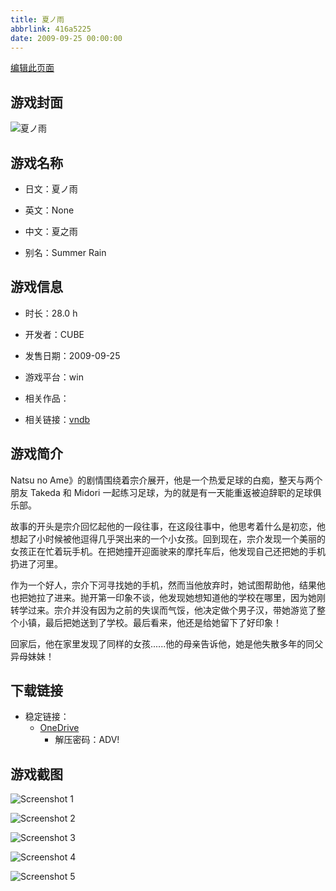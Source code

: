 ```yaml
---
title: 夏ノ雨
abbrlink: 416a5225
date: 2009-09-25 00:00:00
---
```

[编辑此页面](https://github.com/ACG-3/ADV3-source/blob/main/source/_posts/games/%E5%A4%8F%E3%83%8E%E9%9B%A8.md)

## 游戏封面

![夏ノ雨](https://pan.timero.xyz/d/onedrive/img_lib_001/%E5%A4%8F%E3%83%8E%E9%9B%A8_cover.avif)


## 游戏名称

- 日文：夏ノ雨
- 英文：None
- 中文：夏之雨

- 别名：Summer Rain


## 游戏信息

- 时长：28.0 h
- 开发者：CUBE
- 发售日期：2009-09-25
- 游戏平台：win
- 相关作品：

- 相关链接：[vndb](https://vndb.org/v1898)


## 游戏简介

Natsu no Ame》的剧情围绕着宗介展开，他是一个热爱足球的白痴，整天与两个朋友 Takeda 和 Midori 一起练习足球，为的就是有一天能重返被迫辞职的足球俱乐部。

故事的开头是宗介回忆起他的一段往事，在这段往事中，他思考着什么是初恋，他想起了小时候被他逗得几乎哭出来的一个小女孩。回到现在，宗介发现一个美丽的女孩正在忙着玩手机。在把她撞开迎面驶来的摩托车后，他发现自己还把她的手机扔进了河里。

作为一个好人，宗介下河寻找她的手机，然而当他放弃时，她试图帮助他，结果他也把她拉了进来。抛开第一印象不谈，他发现她想知道他的学校在哪里，因为她刚转学过来。宗介并没有因为之前的失误而气馁，他决定做个男子汉，带她游览了整个小镇，最后把她送到了学校。最后看来，他还是给她留下了好印象！

回家后，他在家里发现了同样的女孩......他的母亲告诉他，她是他失散多年的同父异母妹妹！




## 下载链接

- 稳定链接：
    - [OneDrive](https://pan.timero.xyz/onedrive/adv_lib_001/%E5%A4%8F%E3%83%8E%E9%9B%A8)
        - 解压密码：ADV!



## 游戏截图


![Screenshot 1](https://pan.timero.xyz/d/onedrive/img_lib_001/%E5%A4%8F%E3%83%8E%E9%9B%A8_Screenshot_1.avif)

![Screenshot 2](https://pan.timero.xyz/d/onedrive/img_lib_001/%E5%A4%8F%E3%83%8E%E9%9B%A8_Screenshot_2.avif)

![Screenshot 3](https://pan.timero.xyz/d/onedrive/img_lib_001/%E5%A4%8F%E3%83%8E%E9%9B%A8_Screenshot_3.avif)

![Screenshot 4](https://pan.timero.xyz/d/onedrive/img_lib_001/%E5%A4%8F%E3%83%8E%E9%9B%A8_Screenshot_4.avif)

![Screenshot 5](https://pan.timero.xyz/d/onedrive/img_lib_001/%E5%A4%8F%E3%83%8E%E9%9B%A8_Screenshot_5.avif)

